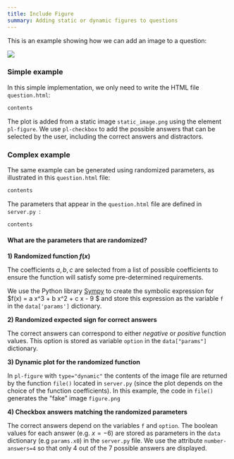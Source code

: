 ```yaml
---
title: Include Figure
summary: Adding static or dynamic figures to questions
---
```


This is an example showing how we can add an image to a question:

![](includeFigureHTML.png)

### Simple example

In this simple implementation, we only need to write the HTML file `question.html`:


```html src=simple/question.html
contents
```

The plot is added from a static image `static_image.png` using the element `pl-figure`. We use `pl-checkbox` to add the possible answers that can be selected by the user, including the correct answers and distractors.


### Complex example

The same example can be generated using randomized parameters, as illustrated in this `question.html` file:


```html src=complex/question.html
contents
```

The parameters that appear in the `question.html` file are defined in `server.py `:


```python src=complex/server.py
contents
```

#### What are the parameters that are randomized?

**1) Randomized function $f(x)$**

The coefficients $a, b, c$ are selected from a list of possible coefficients to ensure the function
will satisfy some pre-determined requirements.

We use the Python library [Sympy](https://www.sympy.org/en/index.html) to create the symbolic expression for $f(x) = a x^3 + b x^2 + c x - 9 $ and store this expression as the variable `f` in the `data['params']` dictionary.

**2) Randomized expected sign for correct answers**

The correct answers can correspond to either *negative* or *positive* function values. This option is stored as variable `option` in the `data["params"]` dictionary.

**3) Dynamic plot for the randomized function**

 In `pl-figure` with `type="dynamic"` the contents of the image file are returned by the function `file()` located in `server.py` (since the plot depends on the choice of the function coefficients). In this example, the code in `file()`  generates the  "fake" image `figure.png`

**4) Checkbox answers matching the randomized parameters**

The correct answers depend on the variables `f` and `option`. The boolean values for each answer (e.g. $x = -6$) are stored as parameters in the `data` dictionary (e.g `params.x0`) in the `server.py` file. We use the attribute `number-answers=4` so that only 4 out of the 7 possible answers are displayed.